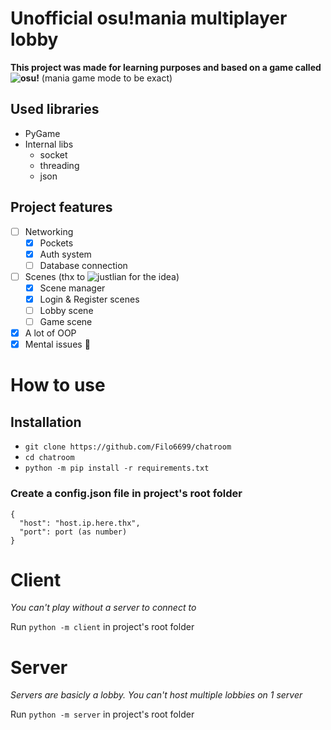 # Unofficial osu!mania multiplayer lobby

**This project was made for learning purposes and based on a game called ![osu!](https://osu.ppy.sh/)** (mania game mode to be exact)

## Used libraries
+ PyGame
+ Internal libs
  + socket
  + threading
  + json

## Project features
- [ ] Networking
  - [x] Pockets
  - [x] Auth system
  - [ ] Database connection
- [ ] Scenes (thx to ![justlian](https://github.com/JustLian) for the idea)
  - [x] Scene manager
  - [x] Login & Register scenes
  - [ ] Lobby scene
  - [ ] Game scene
- [x] A lot of OOP
- [x] Mental issues 🎉

# How to use
## Installation
* `git clone https://github.com/Filo6699/chatroom`
* `cd chatroom`
* `python -m pip install -r requirements.txt`
### Create a config.json file in project's root folder
```
{
  "host": "host.ip.here.thx",
  "port": port (as number)
}
```

# Client
*You can't play without a server to connect to*

Run `python -m client` in project's root folder

# Server
*Servers are basicly a lobby. You can't host multiple lobbies on 1 server*

Run `python -m server` in project's root folder